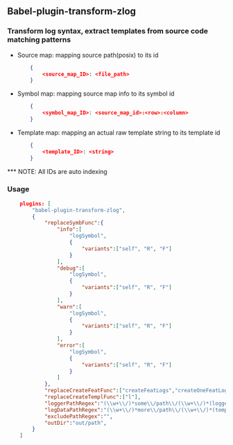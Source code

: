 ## Babel-plugin-transform-zlog

### Transform log syntax, extract templates from source code matching patterns

- Source map: mapping source path(posix) to its id

  ```json
      {
          <source_map_ID>: <file_path>
      }
  ```

- Symbol map: mapping source map info to its symbol id

  ```json
      {
          <symbol_map_ID>: <source_map_id>:<row>:<column>
      }
  ```

- Template map: mapping an actual raw template string to its template id

  ```json
      {
          <template_ID>: <string>
      }
  ```

\*\*\* NOTE: All IDs are auto indexing

### Usage

```json
    plugins: [
        "babel-plugin-transform-zlog",
        {
            "replaceSymbFunc":{
                "info":[
                    "logSymbol",
                    {
                        "variants":["self", "R", "F"]
                    }
                ],
                "debug":[
                    "logSymbol",
                    {
                        "variants":["self", "R", "F"]
                    }
                ],
                "warn":[
                    "logSymbol",
                    {
                        "variants":["self", "R", "F"]
                    }
                ],
                "error":[
                    "logSymbol",
                    {
                        "variants":["self", "R", "F"]
                    }
                ]
            },
            "replaceCreateFeatFunc":["createFeatLogs","createOneFeatLog"],
            "replaceCreateTemplFunc":["l"],
            "loggerPathRegex":"(\\w+\\/)*some\\/path\\/(\\w+\\/)*(logger)$",
            "logDataPathRegex":"(\\w+\\/)*more\\/path\\/(\\w+\\/)*(templates(-\\w+)+|templates)$",
            "excludePathRegex":"",
            "outDir":"out/path",
        }
    ]
```
